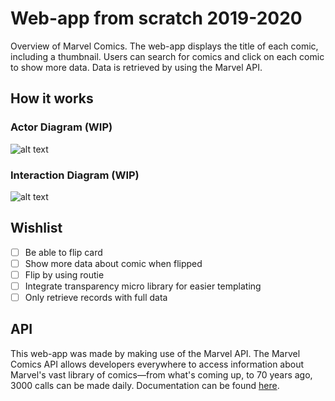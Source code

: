 # Web-app from scratch 2019-2020

Overview of Marvel Comics. The web-app displays the title of each comic, including a thumbnail. Users can search for comics and click on each comic to show more data. Data is retrieved by using the Marvel API.

## How it works

### Actor Diagram (WIP)

![alt text](https://lh3.googleusercontent.com/kTXYardNEwLzaSz2_hwxxvvOvCxye4v6x6lXqkNUKrjNYRC2_bv5ChFW0eCY3meNVTfYeMnc1edFtXwpA9LX=w1920-h942)

### Interaction Diagram (WIP)
![alt text](https://lh5.googleusercontent.com/z3hqq_HTJq8pRH_2V3Syz0pg8Fpzjy7PV6hloSrjjVCw1aaacTVManwwvaXEbzpGXg2WdHRhb8gLv4FSMK0A=w1920-h942-rw)

## Wishlist
- [ ] Be able to flip card
- [ ] Show more data about comic when flipped
- [ ] Flip by using routie
- [ ] Integrate transparency micro library for easier templating
- [ ] Only retrieve records with full data

## API
This web-app was made by making use of the Marvel API. The Marvel Comics API allows developers everywhere to access information about Marvel's vast library of comics—from what's coming up, to 70 years ago, 3000 calls can be made daily. Documentation can be found [here](https://developer.marvel.com/docs).
